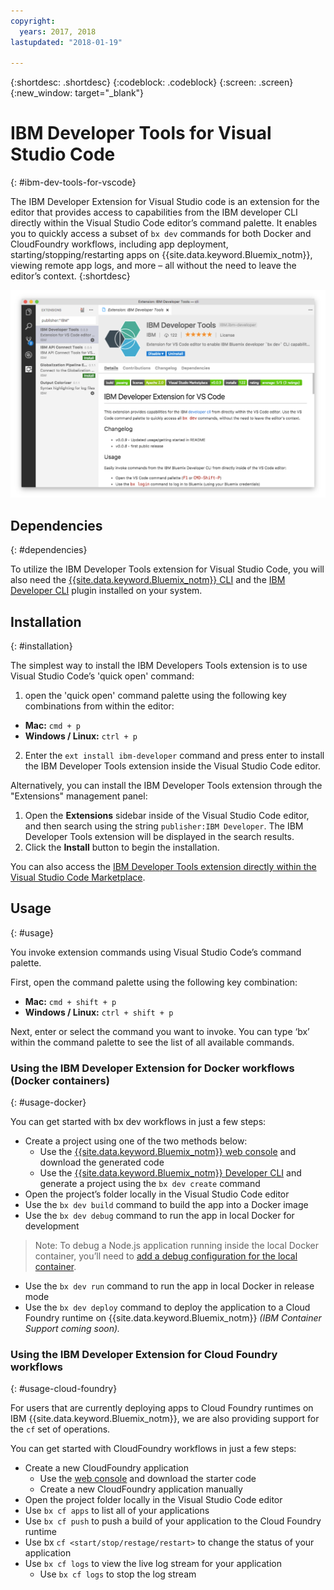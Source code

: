 ```yaml
---
copyright:
  years: 2017, 2018
lastupdated: "2018-01-19"

---
```



{:shortdesc: .shortdesc}
{:codeblock: .codeblock}
{:screen: .screen}
{:new_window: target="_blank"}

# IBM Developer Tools for Visual Studio Code
{: #ibm-dev-tools-for-vscode}

The IBM Developer Extension for Visual Studio code is an extension for the editor that provides access to capabilities from the IBM developer CLI directly within the Visual Studio Code editor’s command palette.  It enables you to quickly access a subset of `bx dev` commands for both Docker and CloudFoundry workflows, including app deployment, starting/stopping/restarting apps on {{site.data.keyword.Bluemix_notm}}, viewing remote app logs, and more – all without the need to leave the editor’s context.
{:shortdesc}

![Screen capture of the IBM Developer Tools extension download screen.](vscode.png "Extension download screen within Visual Studio Code")

## Dependencies
{: #dependencies}

To utilize the IBM Developer Tools extension for Visual Studio Code, you will also need the [{{site.data.keyword.Bluemix_notm}} CLI](https://plugins.ng.bluemix.net/ui/home.html) and the [IBM Developer CLI](index.html) plugin installed on your system.

## Installation
{: #installation}

The simplest way to install the IBM Developers Tools extension is to use Visual Studio Code’s 'quick open' command:

1. open the 'quick open' command palette using the following key combinations from within the editor:

  * **Mac:** `cmd + p`
  * **Windows / Linux:** `ctrl + p`

2. Enter the `ext install ibm-developer` command and press enter to install the IBM Developer Tools extension inside the Visual Studio Code editor.

Alternatively, you can install the IBM Developer Tools extension through the "Extensions" management panel:

1. Open the **Extensions** sidebar inside of the Visual Studio Code editor, and then search using the string `publisher:IBM Developer`.  The IBM Developer Tools extension will be displayed in the search results.  
2. Click the **Install** button to begin the installation.

You can also access the [IBM Developer Tools extension directly within the Visual Studio Code Marketplace](https://marketplace.visualstudio.com/items?itemName=IBM.ibm-developer).


## Usage
{: #usage}

You invoke extension commands using Visual Studio Code’s command palette.

First, open the command palette using the following key combination:

* **Mac:** `cmd + shift + p`
* **Windows / Linux:** `ctrl + shift + p`

Next, enter or select the command you want to invoke. You can type ‘bx’ within the command palette to see the list of all available commands. 

### Using the IBM Developer Extension for Docker workflows (Docker containers)
{: #usage-docker}

You can get started with bx dev workflows in just a few steps:
* Create a project using one of the two methods below:
  * Use the [{{site.data.keyword.Bluemix_notm}} web console](https://console.ng.bluemix.net/developer/getting-started/) and download the generated code
  * Use the [{{site.data.keyword.Bluemix_notm}} Developer CLI](indexi.html) and generate a project using the `bx dev create` command
* Open the project’s folder locally in the Visual Studio Code editor
* Use the `bx dev build` command to build the app into a Docker image
* Use the `bx dev debug` command to run the app in local Docker for development
> Note: To debug a Node.js application running inside the local Docker container, you’ll need to [add a debug configuration for the local container](https://github.com/IBM-Bluemix/ibm-developer-extension-vscode#debugging-nodejs-apps-within-the-local-docker-container).
* Use the `bx dev run` command to run the app in local Docker in release mode
* Use the `bx dev deploy` command to deploy the application to a Cloud Foundry runtime on {{site.data.keyword.Bluemix_notm}} *(IBM Container Support coming soon).*

### Using the IBM Developer Extension for Cloud Foundry workflows
{: #usage-cloud-foundry}

For users that are currently deploying apps to Cloud Foundry runtimes on IBM {{site.data.keyword.Bluemix_notm}}, we are also providing support for the `cf` set of operations.

You can get started with CloudFoundry workflows in just a few steps:
* Create a new CloudFoundry application
  * Use the [web console](https://console.ng.bluemix.net/dashboard/cf-apps) and download the starter code
  * Create a new CloudFoundry application manually
* Open the project folder locally in the Visual Studio Code editor
* Use `bx cf apps` to list all of your applications
* Use `bx cf push` to push a build of your application to the Cloud Foundry runtime
* Use bx `cf <start/stop/restage/restart>` to change the status of your application
* Use `bx cf logs` to view the live log stream for your application
  * Use `bx cf logs` to stop the log stream




